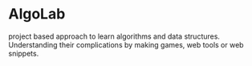# AlgoLab
project based approach to learn algorithms and data structures. Understanding their complications by making games, web tools or web snippets. 
